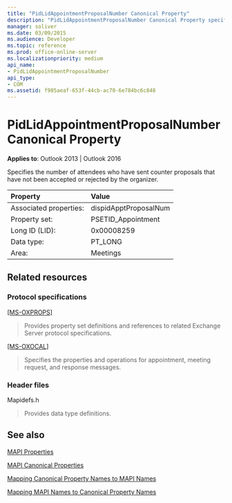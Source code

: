 ```yaml
---
title: "PidLidAppointmentProposalNumber Canonical Property"
description: "PidLidAppointmentProposalNumber Canonical Property specifies the number of attendees who have sent counter proposals not accepted or rejected by the organizer."
manager: soliver
ms.date: 03/09/2015
ms.audience: Developer
ms.topic: reference
ms.prod: office-online-server
ms.localizationpriority: medium
api_name:
- PidLidAppointmentProposalNumber
api_type:
- COM
ms.assetid: f985aeaf-653f-44cb-ac70-6e784bc6c848
---
```


# PidLidAppointmentProposalNumber Canonical Property

  
  
**Applies to**: Outlook 2013 | Outlook 2016 
  
Specifies the number of attendees who have sent counter proposals that have not been accepted or rejected by the organizer.
  
|Property |Value |
|:-----|:-----|
|Associated properties:  <br/> |dispidApptProposalNum  <br/> |
|Property set:  <br/> |PSETID_Appointment  <br/> |
|Long ID (LID):  <br/> |0x00008259  <br/> |
|Data type:  <br/> |PT_LONG  <br/> |
|Area:  <br/> |Meetings  <br/> |
   
## Related resources

### Protocol specifications

[[MS-OXPROPS]](https://msdn.microsoft.com/library/f6ab1613-aefe-447d-a49c-18217230b148%28Office.15%29.aspx)
  
> Provides property set definitions and references to related Exchange Server protocol specifications.
    
[[MS-OXOCAL]](https://msdn.microsoft.com/library/09861fde-c8e4-4028-9346-e7c214cfdba1%28Office.15%29.aspx)
  
> Specifies the properties and operations for appointment, meeting request, and response messages.
    
### Header files

Mapidefs.h
  
> Provides data type definitions.
    
## See also



[MAPI Properties](mapi-properties.md)
  
[MAPI Canonical Properties](mapi-canonical-properties.md)
  
[Mapping Canonical Property Names to MAPI Names](mapping-canonical-property-names-to-mapi-names.md)
  
[Mapping MAPI Names to Canonical Property Names](mapping-mapi-names-to-canonical-property-names.md)

